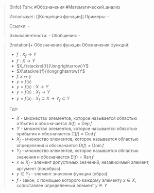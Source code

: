 > [!info]
> Тэги: #Обозначения #Математический_анализ  
> 
> Использует: [[Концепция функции]]
> Примеры: *-*
> 
> Ссылки: *-*
> 
> Эквивалентности: *-*
> Обобщения: *-*

> [!notation]+ Обозначение функции
> Обозначения функций:
> * $f:X_f\to Y$
> * $f:X \to Y$
> * $X_f\stackrel{f}{\longrightarrow}Y$
> * $X\stackrel{f}{\longrightarrow}Y$
> * $f\colon x\mapsto y$
> * $y=f(x)$
> * $y=f(x): X \rightarrow Y$
> * $y=f(x): X_f \rightarrow Y$
> * $y=f(x):X_f \subset X \rightarrow Y_f \subset Y$
> 
> Где:
> * $X$ - множество элементов, которое называется областью отбытия и обозначается $S(f) = \operatorname{Dep} f$
> * $Y$ - множество элементов, которое называется областью прибытия и обозначается $C(f) = \operatorname{Cod} f$
> * $X_f$ - множество элементов, которое называется областью определения и обозначается $D(f) = \operatorname{Dom} f$
> * $Y_f$ - множество элементов, которое называется областью значения и обозначается $E(f) = \operatorname{Ran} f$
> * $x \in X_f$ - элемент допустимых значений, независимый элемент, аргумент (прообраз)
> * $y \in Y_f$ - элемент значения функции (образ)
> * $f$ - закон, с помощью которого каждому элементу $x \in X$, сопоставлен определенный элемент $y \in Y$